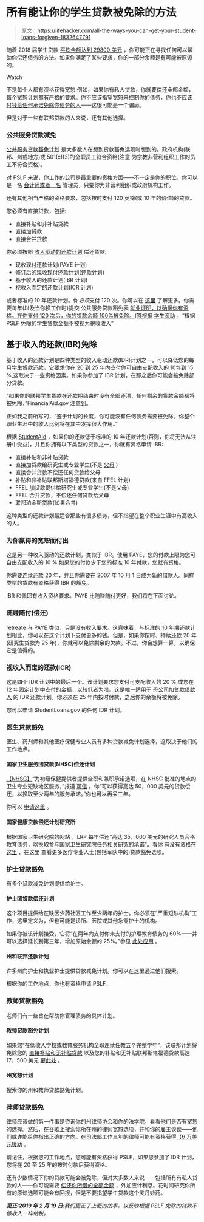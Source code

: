 # 所有能让你的学生贷款被免除的方法

> 原文：<https://lifehacker.com/all-the-ways-you-can-get-your-student-loans-forgiven-1832647791>

随着 2018 届学生贷款 [平均余额达到 29800 美元](https://studentloanhero.com/student-loan-debt-statistics/) ，你可能正在寻找任何可以帮助你偿还债务的方法。如果你满足了某些要求，你的一部分余额是有可能被原谅的。

Watch

不是每个人都有资格获得宽恕:例如，如果你有私人贷款，你就要偿还全部金额，每个宽恕计划都有严格的要求。你不应该指望宽恕来控制你的债务，你也不应该 [付钱给任何承诺免除你债务的人](https://twocents.lifehacker.com/dont-pay-anyone-to-help-you-with-your-student-loans-1825888355)——这很可能是一个骗局。

但是对于一些有联邦贷款的人来说，还有其他选择。

### 公共服务贷款减免

[公共服务贷款豁免计划](https://studentaid.ed.gov/sa/repay-loans/forgiveness-cancellation/public-service#qualify) 是大多数人在想到贷款豁免选项时想到的。政府机构(联邦、州或地方)或 501(c)(3)的全职员工符合资格(注意:为宗教非营利组织工作的员工不符合资格)。

对 PSLF 来说，你工作的公司是最重要的资格方面——不一定是你的职位。你可以是一名 [会计师或者一名](https://studentloanhero.com/featured/public-service-jobs-unusual-careers-qualify-public-service-loan-forgiveness/) 管理员，只要你为非营利组织或政府机构工作。

还有其他相当严格的资格要求，包括按时支付 120 英镑(或 10 年的价值)的贷款。

您必须有直接贷款，包括:

*   直接补贴和非补贴贷款
*   直接加贷款
*   直接合并贷款

你必须按照 [收入驱动的还款计划](https://lifehacker.com/what-to-know-about-income-driven-repayment-plans-1825175808) 偿还贷款:

*   现收现付还款计划(PAYE 计划)
*   修订后的现收现付还款计划(还款计划)
*   基于收入的还款计划(IBR 计划)
*   视收入而定的还款计划(ICR 计划)

或者标准的 10 年还款计划。你*必须*支付 120 次。你可以在 [这里](https://twocents.lifehacker.com/how-to-know-if-you-qualify-for-public-student-loan-fori-1825027661) 了解更多。你需要每年(以及当你换工作时)提交 公共服务贷款豁免表 [就业证明，以确保你有资格。在你支付 120 次后，你的贷款余额 100%被免除。(答根据](https://studentaid.ed.gov/sa/sites/default/files/public-service-employment-certification-form.pdf) [学生资助](https://studentaid.ed.gov/sa/repay-loans/forgiveness-cancellation/public-service/questions) ，“根据 PSLF 免除的学生贷款金额不被视为税收收入”

## **基于收入的还款(IBR)免除**

基于收入的还款计划是四种类型的收入驱动还款(IDR)计划之一，可以降低您的每月学生贷款还款。它要求你在 20 到 25 年内支付你可自由支配收入的 10%到 15 %,这取决于一些资格因素。如果你参加了 IBR 计划，在那之后你可能会被免除部分贷款。

“如果你的联邦学生贷款在还款期结束时没有全部还清，任何剩余的贷款余额都将被免除，”FinancialAid.gov 注意到。

正如我之前所写的，“鉴于计划的长度，你可能没有任何债务需要被免除。你整个职业生涯中的收入比例将在其中发挥很大作用。”

根据 [StudentAid](https://studentaid.ed.gov/sa/repay-loans/understand/plans/income-driven) ，如果你的还款低于标准的 10 年还款计划(否则，你将无法从注册中受益)，并且你拥有以下类型的贷款之一，你就有资格申请 IBR:

*   直接补贴和非补贴贷款
*   直接加贷款给研究生或专业学生(不是 [父母](https://lifehacker.com/the-basics-of-parent-plus-loan-forgiveness-1831446530) )
*   直接合并贷款不偿还任何贷款给父母
*   补贴和非补贴联邦斯塔福德贷款(来自 FFEL 计划)
*   FFEL 加贷款提供给研究生或专业学生(不是父母)
*   FFEL 合并贷款，不偿还任何贷款给父母
*   联邦珀金斯贷款(如果合并)

这种类型的还款计划最适合那些有很多债务，但不指望在整个职业生涯中有高收入的人。

### 为你赢得的宽恕而付出

这是另一种收入驱动的还款计划，类似于 IBR。使用 PAYE，您的付款上限为您可自由支配收入的 10 %,如果您的付款少于您的标准 10 年付款，您就有资格。

你需要连续还款 20 年，并且你需要在 2007 年 10 月 1 日成为新的借款人。同样类型的贷款有资格获得 IBR 的豁免。

IBR 和佩耶有收入资格要求。PAYE 比随赚随付更好，我们将在下面讨论。

### 随赚随付(偿还)

retreate 与 PAYE 类似，只是没有收入要求。这意味着，与标准的 10 年期还款计划相比，你可以在这个计划下支付更多的钱。但是，如果你按时、持续还款 20 年(研究生贷款为 25 年)，你就可以免除剩余的欠款。不过，你会想算一算，以确保它是值得的。

### 视收入而定的还款(ICR)

这是四个 IDR 计划中的最后一个。该计划要求您支付可支配收入的 20 %,或您在 12 年固定计划中支付的金额，以较低者为准。这是唯一适用于 [母公司加贷款借款人](https://lifehacker.com/the-basics-of-parent-plus-loan-forgiveness-1831446530) 的 IDR 还款计划。你必须在 25 年内按时付款，之后你的余额将被免除。

您可以申请 StudentLoans.gov 的任何 IDR 计划。

### 医生贷款豁免

医生、药剂师和其他医疗保健专业人员有多种贷款减免计划选择，这取决于他们的工作地点。

#### 国家卫生服务团贷款(NHSC)偿还计划

[【NHSC】](https://nhsc.hrsa.gov/loan-repayment/nhsc-loan-repayment-program.html)“为初级保健提供者提供全职和兼职承诺选项，在 NHSC 批准的地点的卫生专业短缺地区服务，”报道 [可信](https://www.credible.com/blog/refinance-student-loans/student-loan-forgiveness-programs-nurses/) 。你“可以获得高达 50，000 美元的贷款偿还，以换取至少两年的服务承诺。”你也可以再呆三年。

你可以 [申请这里](https://bhwnextgen.hrsa.gov/sso/login?service=https%3A%2F%2Fprogramportal.hrsa.gov%2Flogin%2Fsso&theme=nhsclrp) 。

#### 国家健康贷款偿还计划研究所

根据国家卫生研究院的网站 ，LRP 每年偿还“高达 35，000 美元的研究人员合格教育债务，以换取参与国家卫生研究院任务相关研究的承诺”。看你 [有没有资格在这里](https://www.lrp.nih.gov/sites/default/files/docs/pdfs/OAS_Instruction_Guide_FY19-v2-508c.pdf) ，在这里 查看更多医疗专业人士(包括军队中的)贷款豁免选项。

### 护士贷款豁免

有多个贷款减免计划提供给护士。

#### 护士团贷款偿还计划

这个项目提供给在缺医少药社区工作至少两年的护士。你必须在“严重短缺机构”工作，这里定义为，但也可能是诊所、医院或其他急需护士的机构。

如果你被该计划接受，它将“在两年内支付你未支付的护理教育债务的 60%——并可以选择延长到第三年，增加原始余额的 25%。”参见 [此处应用](https://bhw.hrsa.gov/sites/default/files/bhw/nursecorps-lrp-guidance.pdf) 。

#### 州和联邦还款计划

许多州向护士和执业护士提供贷款减免计划。你可以在这里通过他们搜索。

根据你的工作地点，你也有资格申请 PSLF。

### 教师贷款豁免

老师们有一些旨在帮助你管理债务的具体计划。

#### 教师贷款豁免计划

如果您“在低收入学校或教育服务机构全职连续任教五个完整学年”，该联邦计划将免除您的 [直接补贴和无补贴贷款](https://studentaid.ed.gov/sa/types/loans/subsidized-unsubsidized) 以及您的补贴和无补贴联邦斯塔福德贷款高达 17，500 美元 [更此处](https://studentaid.ed.gov/sa/repay-loans/forgiveness-cancellation/teacher) 。

#### 州宽恕计划

搜索你的州和教师贷款豁免计划。

### 律师贷款豁免

律师应该做的第一件事是咨询你的州律师协会和你的法学院，看看他们是否有宽恕的选择。然后，在谷歌上搜索你所在州的律师宽恕选项，并和你的雇主谈谈——他们或许能给你指出正确的方向。在司法部工作三年的律师可能有资格获得[【6 万美元援助](https://www.justice.gov/oarm/attorney-student-loan-repayment-program) 。

请记住，根据您的工作地点，您可能有资格获得 PSLF，如果您参加了 IDR 计划，您将在 20 至 25 年的按时付款后获得资格。

还有少数情况下你的贷款可能会被免除，但对大多数人来说——包括所有有私人贷款的人——你可能需要 [偿还你所借的全部金额](https://twocents.lifehacker.com/ask-your-student-loan-servicer-to-ungroup-your-loans-1831579569) ，外加应计利息。花时间研究你所有的原谅选项可能会有回报，但是不要指望学生贷款这个灵丹妙药。

***更正:2019 年 2 月 19 日**:我们更正了上面的故事，以反映根据 PSLF 免除的贷款不像收入一样纳税。*
